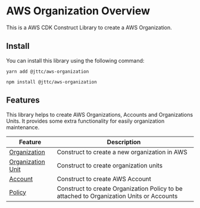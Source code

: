 # AWS Organization Overview

This is a AWS CDK Construct Library to create a AWS Organization.

## Install

You can install this library using the following command:

```shell
yarn add @jttc/aws-organization
```

```shell
npm install @jttc/aws-organization
```

## Features
This library helps to create AWS Organizations, Accounts and Organizations Units. It provides some extra functionality for easily organization maintenance.

| Feature                        | Description                                                                |
| ------------------------------ | -------------------------------------------------------------------------- |
| [Organization](./organization.md)              | Construct to create a new organization in AWS                              |
| [Organization Unit](./organization-unit.md)    | Construct to create organization units                                     |
| [Account](./account.md)    | Construct to create AWS Account                                                                |
| [Policy](./policy.md)    | Construct to create Organization Policy to be attached to Organization Units or Accounts         |